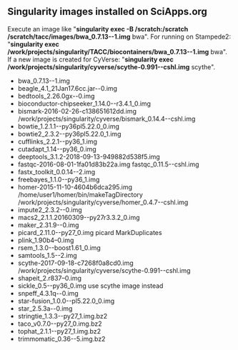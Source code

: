 Singularity images installed on SciApps.org
-------
Execute an image like "**singularity exec -B /scratch:/scratch /scratch/tacc/images/bwa_0.7.13--1.img** bwa". For running on Stampede2: "**singularity exec /work/projects/singularity/TACC/biocontainers/bwa_0.7.13--1.img** bwa". If a new image is created for CyVerse: "**singularity exec /work/projects/singularity/cyverse/scythe-0.991--cshl.img** scythe".

* bwa_0.7.13--1.img
* beagle_4.1_21Jan17.6cc.jar--0.img                          
* bedtools_2.26.0gx--0.img
* bioconductor-chipseeker_1.14.0--r3.4.1_0.img
* bismark-2016-02-26-c138651612dd.img /work/projects/singularity/cyverse/bismark_0.14.4--cshl.img
* bowtie_1.2.1.1--py36pl5.22.0_0.img
* bowtie2_2.3.2--py36pl5.22.0_1.img                          
* cufflinks_2.2.1--py36_1.img                          
* cutadapt_1.14--py36_0.img       
* deeptools_3.1.2-2018-09-13-949882d538f5.img
* fastqc-2016-08-01-1fa01d83b22a.img fastqc_0.11.5--cshl.img
* fastx_toolkit_0.0.14--2.img
* freebayes_1.1.0--py36_1.img                                
* homer-2015-11-10-4604b6dca295.img /home/user1/homer/bin/makeTagDirectory /work/projects/singularity/cyverse/homer_0.4.7--cshl.img                           
* impute2_2.3.2--0.img                                  
* macs2_2.1.1.20160309--py27r3.3.2_0.img                    
* maker_2.31.9--0.img            
* picard_2.11.0--py27_0.img picard MarkDuplicates
* plink_1.90b4–0.img
* rsem_1.3.0--boost1.61_0.img
* samtools_1.5--2.img
* scythe-2017-09-18-c7268f0a8cd0.img /work/projects/singularity/cyverse/scythe-0.991--cshl.img
* shapeit_2.r837–0.img
* sickle_0.5--py36_0.img use scythe image instead
* snpeff_4.3.1q--0.img                                       
* star-fusion_1.0.0--pl5.22.0_0.img                         
* star_2.5.3a--0.img                        
* stringtie_1.3.3--py27_1.img.bz2                               
* taco_v0.7.0--py27_0.img.bz2                                    
* tophat_2.1.1--py27_1.img.bz2                                  
* trimmomatic_0.36--5.img.bz2
